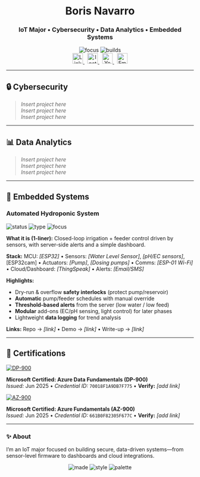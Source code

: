<!-- PROFILE HEADER -->
<div align="center">

# Boris Navarro  
### IoT Major • Cybersecurity • Data Analytics • Embedded Systems

<!-- Accent badges in Indigo/Emerald -->
<img alt="focus" src="https://img.shields.io/badge/focus-IoT%20%7C%20Security%20%7C%20Data-4F46E5?style=for-the-badge">
<img alt="builds" src="https://img.shields.io/badge/builds-Embedded%20%7C%20Cloud-10B981?style=for-the-badge">

<br/>

<!-- SOCIALS -->
<a href="https://www.linkedin.com/in/borisn4v4rro/" target="_blank">
  <img alt="LinkedIn" height="28" src="https://img.shields.io/badge/LinkedIn-Boris%20Navarro-4F46E5?logo=linkedin&logoColor=white">
</a>
&nbsp;
<a href="https://www.instagram.com/iot_learning/" target="_blank">
  <img alt="Instagram" height="28" src="https://img.shields.io/badge/Instagram-@iot_learning-10B981?logo=instagram&logoColor=white">
</a>
&nbsp;
<a href="https://www.youtube.com/@IoTLearning-fd7jm" target="_blank">
  <img alt="YouTube" height="28" src="https://img.shields.io/badge/YouTube-IoTLearning-4F46E5?logo=youtube&logoColor=white">
</a>
&nbsp;
<a href="mailto:myazurecareerpath@gmail.com">
  <img alt="Email" height="28" src="https://img.shields.io/badge/Email-myazurecareerpath%40gmail.com-10B981?logo=gmail&logoColor=white">
</a>

</div>

---

## 🔒 Cybersecurity
> _Insert project here_  
> _Insert project here_  
> _Insert project here_

<!-- Template (copy/paste later)
### Project Title
**Stack:** Tool / Lang / Cloud  
**What it does:** One-liner value prop  
**Highlights:** • bullet • bullet • bullet  
**Repo:** [link] • **Demo:** [link] • **Write-up:** [link]
-->

---

## 📊 Data Analytics
> _Insert project here_  
> _Insert project here_  
> _Insert project here_

---

## 🔧 Embedded Systems

### Automated Hydroponic System
<img alt="status" src="https://img.shields.io/badge/status-In%20Progress-4F46E5?style=flat-square">
<img alt="type"   src="https://img.shields.io/badge/type-IoT%20%7C%20Control%20Systems-10B981?style=flat-square">
<img alt="focus"  src="https://img.shields.io/badge/focus-Automation%20%7C%20Monitoring-4F46E5?style=flat-square">

**What it is (1-liner):** Closed-loop irrigation + feeder control driven by sensors, with server-side alerts and a simple dashboard.

**Stack:** MCU: _[ESP32]_ • Sensors: _[Water Level Sensor]_, _[pH/EC sensors]_, [ESP32cam] • Actuators: _[Pump]_, _[Dosing pumps]_ • Comms: _[ESP-01 Wi-Fi]_ • Cloud/Dashboard: _[ThingSpeak]_ • Alerts: _[Email/SMS]_

**Highlights:**
- Dry-run & overflow **safety interlocks** (protect pump/reservoir)
- **Automatic** pump/feeder schedules with manual override
- **Threshold-based alerts** from the server (low water / low feed)
- **Modular** add-ons (EC/pH sensing, light control) for later phases
- Lightweight **data logging** for trend analysis

**Links:** Repo → _[link]_ • Demo → _[link]_ • Write-up → _[link]_

---
## 🏅 Certifications

<!-- Azure Data Fundamentals -->
<a href="#" title="Add your public verification link">
  <img alt="DP-900" src="https://img.shields.io/badge/DP--900-Azure%20Data%20Fundamentals-4F46E5?style=for-the-badge&logo=microsoft-azure&logoColor=white">
</a>

**Microsoft Certified: Azure Data Fundamentals (DP-900)**  
*Issued:* Jun 2025 • *Credential ID:* `70018F1A9DB7F775` • **Verify:** _[add link]_


<!-- Azure Fundamentals -->
<a href="#" title="Add your public verification link">
  <img alt="AZ-900" src="https://img.shields.io/badge/AZ--900-Azure%20Fundamentals-10B981?style=for-the-badge&logo=microsoft-azure&logoColor=white">
</a>

**Microsoft Certified: Azure Fundamentals (AZ-900)**  
*Issued:* Jun 2025 • *Credential ID:* `661B0F82305F677C` • **Verify:** _[add link]_

---
### ✨ About
I’m an IoT major focused on building secure, data-driven systems—from sensor-level firmware to dashboards and cloud integrations.

<!-- FOOTER BADGES -->
<p align="center">
  <img alt="made" src="https://img.shields.io/badge/Made%20with-Markdown-000000?logo=markdown&logoColor=white">
  <img alt="style" src="https://img.shields.io/badge/Style-clean%20%26%20minimal-4F46E5">
  <img alt="palette" src="https://img.shields.io/badge/Palette-indigo%20%2F%20emerald-10B981">
</p>
